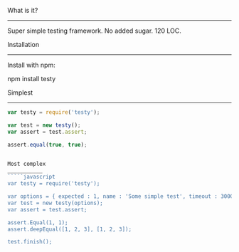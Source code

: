 What is it?
__________
Super simple testing framework. No added sugar. 120 LOC.


Installation
__________
Install with npm:

npm install testy


Simplest
___________
````javascript
var testy = require('testy');

var test = new testy();
var assert = test.assert;

assert.equal(true, true);


Most complex
___________
`````javascript
var testy = require('testy');

var options = { expected : 1, name : 'Some simple test', timeout : 3000 };
var test = new testy(options);
var assert = test.assert;

assert.Equal(1, 1);
assert.deepEqual([1, 2, 3], [1, 2, 3]);

test.finish();